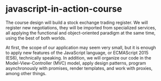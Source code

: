 # javascript-in-action-course 

The course design will build a stock exchange trading register. We will register new negotiations, they will be imported from specialized services, all applying the functional and object-oriented paradigm at the same time, using the best of both worlds.

At first, the scope of our application may seem very small, but it is enough to apply new features of the JavaScript language, or ECMAScript 2015 (ES6), technically speaking. In addition, we will organize our code in the Model-View-Controller (MVC) model, apply design patterns, program asynchronously with promises, render templates, and work with proxies, among other things.

